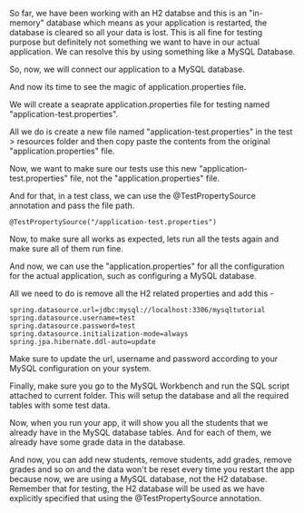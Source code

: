 So far, we have been working with an H2 databse and this is an "in-memory" database which means as your application is restarted, the database is cleared so all your data is lost. This is all fine for testing purpose but definitely not something we want to have in our actual application. We can resolve this by using something like a MySQL Database.

So, now, we will connect our application to a MySQL database.

And now its time to see the magic of application.properties file.

We will create a seaprate application.properties file for testing named "application-test.properties".

All we do is create a new file named "application-test.properties" in the test > resources folder and then copy paste the contents from the original "application.properties" file.

Now, we want to make sure our tests use this new "application-test.properties" file, not the "application.properties" file.

And for that, in a test class, we can use the @TestPropertySource annotation and pass the file path.

    @TestPropertySource("/application-test.properties")

Now, to make sure all works as expected, lets run all the tests again and make sure all of them run fine.

And now, we can use the "application.properties" for all the configuration for the actual application, such as configuring a MySQL database.

All we need to do is remove all the H2 related properties and add this - 

    spring.datasource.url=jdbc:mysql://localhost:3306/mysqltutorial
    spring.datasource.username=test
    spring.datasource.password=test
    spring.datasource.initialization-mode=always
    spring.jpa.hibernate.ddl-auto=update

Make sure to update the url, username and password according to your MySQL configuration on your system.

Finally, make sure you go to the MySQL Workbench and run the SQL script attached to current folder. This will setup the database and all the required tables with some test data.

Now, when you run your app, it will show you all the students that we already have in the MySQL database tables. And for each of them, we already have some grade data in the database.

And now, you can add new students, remove students, add grades, remove grades and so on and the data won't be reset every time you restart the app because now, we are using a MySQL database, not the H2 database. Remember that for testing, the H2 database will be used as we have explicitly specified that using the @TestPropertySource annotation.